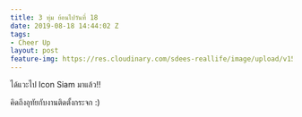 ```yaml
---
title: 3 ทุ่ม ย้อนไปวันที่ 18
date: 2019-08-18 14:44:02 Z
tags:
- Cheer Up
layout: post
feature-img: https://res.cloudinary.com/sdees-reallife/image/upload/v1555658919/sample_feature_img.png
---
```


ได้แวะไป Icon Siam มาแล้ว!!

<i class="fa fa-child" style="color:plum"></i>

คิดถึงอุทัยกับงานติดตั้งกระจก :)
